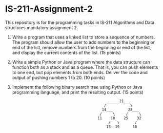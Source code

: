 # IS-211-Assignment-2
This repository is for the programming tasks in IS-211 Algorithms and Data structures 
mandatory assignment 2.

1. Write a program that uses a linked list to store a sequence of numbers. The program should allow the user to 
add numbers to the beginning or end of the list, remove numbers from the beginning or end of the list, and 
display the current contents of the list. (15 points)

2. Write a simple Python or Java program where the data structure can function both as a stack and as a queue. 
That is, you can push elements to one end, but pop elements from both ends. Deliver the code and output of 
pushing numbers 1 to 20. (10 points)

3. Implement the following binary search tree using Python or Java programming language, and print the
resulting output. (15 points)

                                                  ______21___     
                                                 /           \    
                                                14___       28___ 
                                               /     \     /     \
                                              11    18_   25    32
                                                   /   \       /  
                                                  15  19      30  
